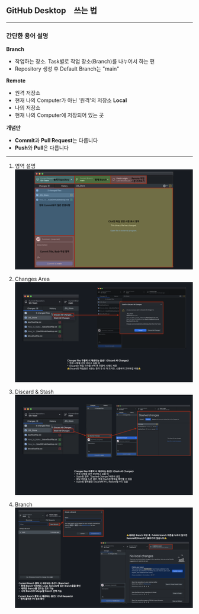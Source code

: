 ## GitHub Desktop　쓰는 법
---
### 간단한 용어 설명
**Branch**
- 작업하는 장소. Task별로 작업 장소(Branch)를 나누어서 하는 편
- Repository 생성 후 Default Branch는 "main"

**Remote**
- 원격 저장소
- 현재 나의 Computer가 아닌 '원격'의 저장소
**Local**
- 나의 저장소
- 현재 나의 Computer에 저장되어 있는 곳

**개념만**
- **Commit**과 **Pull Request**는 다릅니다
- **Push**와 **Pull**은 다릅니다

---
1. 영역 설명
![GHD1](./img_KR/GitDesktop1.png)

2. Changes Area
![GHD2](./img_KR/GitDesktop2.png)

3. Discard & Stash
![GHD3](./img_KR/GitDesktop3.png)

4. Branch
![GHD4](./img_KR/GitDesktop4.png)
